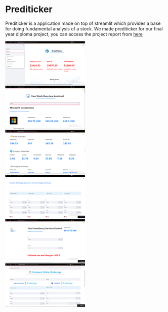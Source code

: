 # Prediticker

Prediticker is a application made on top of streamlit which provides a base for doing fundamental analysis of a stock.
We made prediticker for our final year diploma project, you can access the project report from [here](https://github.com/bigdwarf43/Prediticker/files/7710735/finalPreditickerReport.odt)


<img src="Images/1.png"  style="width:50%"/>

<img src="Images/2.png"  style="width:50%"/>

<img src="Images/3.png"  style="width:50%"/>

<img src="Images/7.png"  style="width:50%"/>

<img src="Images/4.png"  style="width:50%"/>

<img src="Images/5.png"  style="width:50%"/>


